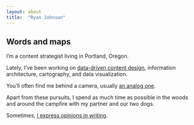 ```yaml
---
layout: about
title:  "Ryan Johnson"
---
```

## Words and maps

I’m a content strategist living in Portland, Oregon.  

Lately, I’ve been working on [data-driven content design](/content-writes-itself/#content-that-writes-itself), information architecture, cartography, and data visualization.

You’ll often find me behind a camera, usually [an analog one](/slowing-down-with-analog/).

Apart from these pursuits, I spend as much time as possible in the woods and around the campfire with my partner and our two dogs.

Sometimes, [I express opinions in writing](/posts).